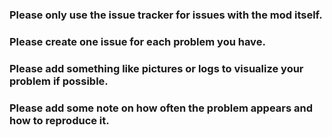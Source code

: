 ### Please only use the issue tracker for issues with the mod itself.
### Please create one issue for each problem you have.
### Please add something like pictures or logs to visualize your problem if possible.
### Please add some note on how often the problem appears and how to reproduce it.
